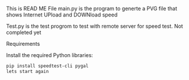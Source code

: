 This is READ ME File 
main.py is the program to generte a PVG file that shows Internet UPload 
and DOWNload speed

Test.py is the test progrom to test with remote server for speed test. Not completed yet

Requirements

Install the required Python libraries:

```bash
pip install speedtest-cli pygal
lets start again